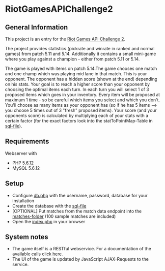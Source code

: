 # RiotGamesAPIChallenge2
## General Information
This project is an entry for the [Riot Games API Challenge 2](https://developer.riotgames.com/discussion/announcements/show/2lxEyIcE).


The project provides statistics (pickrate and winrate in ranked and normal games) from patch 5.11 and 5.14. Additionally it contains a small mini-game where you play against a champion - either from patch 5.11 or 5.14.

The game is played with items on patch 5.14.The game chooses one match and one champ which was playing mid lane in that match. This is your opponent. The opponent has a hidden score (shown at the end) depending on his stats. Your goal is to reach a higher score than your opponent by choosing the optimal items each turn. In each turn you will select 1 of 3 proposed items which goes in your inventory. Every item will be proposed at maximum 1 time - so be careful which items you select and which you don't. You'll choose as many items as your opponent has (so if he has 5 items --> you choose 5 times out of 3 "fresh" proposed items). Your score (and your opponents score) is calculated by multiplying each of your stats with a certain factor (for the exact factors look into the statToPointMap-Table in [sql-file](sql/riotchallenger2.sql)).

## Requirements
Webserver with
- PHP 5.6.12
- MySQL 5.6.12

## Setup
- Configure [db.php](db.php) with the username, password, database for your installation
 - Create the database with the [sql-file](sql/riotchallenger2.sql)
 - [OPTIONAL] Put matches from the match data endpoint into the [matches-folder](matches/) (100 sample matches are included)
 - Open the [index.php](index.php) in your browser

## System notes
- The game itself is a RESTful webservice. For a documentation of the available calls click [here](documentation/game.md).
- The UI of the game is updated by JavaScript AJAX-Requests to the service.
